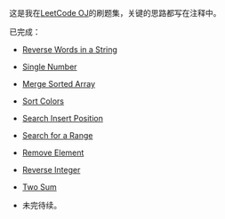 这是我在[LeetCode OJ](https://oj.leetcode.com/ "LeetCode OJ")的刷题集，关键的思路都写在注释中。

已完成：

 - [Reverse Words in a String](https://oj.leetcode.com/submissions/detail/10373404/ "Reverse Words in a String")

 - [Single Number](https://oj.leetcode.com/problems/single-number/ "Single Number")

 - [Merge Sorted Array](https://oj.leetcode.com/problems/merge-sorted-array/ "Merge Sorted Array")

 - [Sort Colors](https://oj.leetcode.com/problems/sort-colors/ "Sort Colors")

 - [Search Insert Position](https://oj.leetcode.com/problems/search-insert-position/ "Search Insert Position")

 - [Search for a Range](https://oj.leetcode.com/problems/search-for-a-range/ "Search for a Range")

 - [Remove Element](https://oj.leetcode.com/problems/remove-element/ "Remove Element")

 - [Reverse Integer](https://oj.leetcode.com/problems/reverse-integer/ "Reverse Integer")

 - [Two Sum](https://oj.leetcode.com/problems/two-sum/ "Two Sum")

 - 未完待续。
